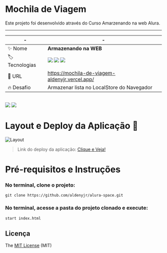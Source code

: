 # Mochila de Viagem

<!-- > Status do Projeto: :heavy_check_mark: (concluido) -->

Este projeto foi desenvolvido através do Curso Amarzenando na web Alura.

---

| -  |             -            |
| --------------------- | ------------------------ |
| :sparkles: Nome       | **Armazenando na WEB**   |
| :label: Tecnologias   | <img src="https://img.shields.io/badge/html5-red?style=for-the-badge&logo=html5&logoColor=white"/> <img src="https://img.shields.io/badge/css3-blue?style=for-the-badge&logo=css3&logoColor=white">   <img src="https://img.shields.io/badge/javascript-yellow?style=for-the-badge&logo=javascript&logoColor=white">|
| :rocket: URL          | https://mochila-de-viagem-aldenyjr.vercel.app/                         |
| :fire: Desafio        | Armazenar lista no LocalStore do Navegador                         |

</br>
<div>
  <img src="http://img.shields.io/static/v1?label=STATUS&message=CONCLUIDO&color=GREEN&style=for-the-badge"/>
  <img src="http://img.shields.io/static/v1?label=License&message=MIT&color=green&style=for-the-badge&logo=MIT"/>  
</div>

<!-- Inserir imagem com a #vitrinedev ao final do link -->

# Layout e Deploy da Aplicação :dash:

![Layout](https://user-images.githubusercontent.com/114154072/229575797-5765a9a9-517c-4318-bc2e-607abc3e5112.png)

> Link do deploy da aplicação: <a href="https://mochila-de-viagem-aldenyjr.vercel.app">Clique e Veja!</a>

# Pré-requisitos e Instruções

### No terminal, clone o projeto:

```
git clone https://github.com/aldenyjr/alura-space.git
```

### No terminal, acesse a pasta do projeto clonado e execute:

```
start index.html
```

## Licença

The [MIT License](https://pt.wikipedia.org/wiki/Licen%C3%A7a_MIT) (MIT)
